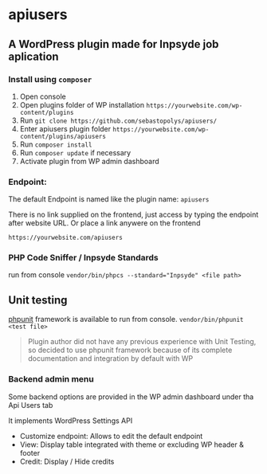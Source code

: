 # apiusers

## A WordPress plugin made for Inpsyde job aplication

### Install using ```composer```

1. Open console
2. Open plugins folder of WP installation ```https://yourwebsite.com/wp-content/plugins```
3. Run ```git clone https://github.com/sebastopolys/apiusers/```
4. Enter apiusers plugin folder  ```https://yourwebsite.com/wp-content/plugins/apiusers```
5. Run ```composer install```
6. Run ```composer update``` if necessary
7. Activate plugin from WP admin dashboard


### Endpoint:
The default Endpoint is named like the plugin name: ```apiusers```

There is no link supplied on the frontend, just access by typing the endpoint after website URL. Or place a link anywere on the frontend

```https://yourwebsite.com/apiusers```

### PHP Code Sniffer / Inpsyde Standards

run from console  ```vendor/bin/phpcs --standard="Inpsyde" <file path>```

## Unit testing

[phpunit](https://phpunit.de/) framework is available to run from console. 
```vendor/bin/phpunit <test file>```
> Plugin author did not have any previous experience with Unit Testing, so decided to use phpunit framework because of its complete documentation and integration by default with WP

### Backend admin menu

Some backend options are provided in the WP admin dashboard under tha Api Users tab

It implements WordPress Settings API 

- Customize endpoint: Allows to edit the default endpoint 
- View: Display table integrated with theme or excluding WP header & footer
- Credit: Display / Hide credits



